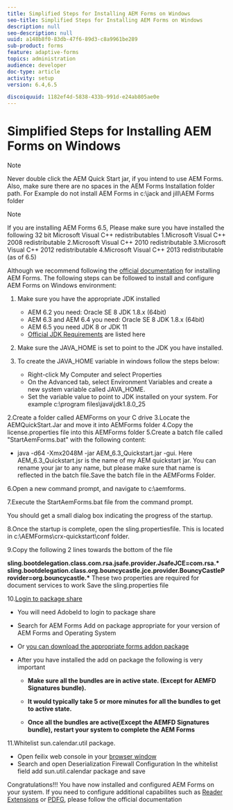 ```yaml
---
title: Simplified Steps for Installing AEM Forms on Windows
seo-title: Simplified Steps for Installing AEM Forms on Windows
description: null
seo-description: null
uuid: a148b8f0-83db-47f6-89d3-c8a9961be289
sub-product: forms
feature: adaptive-forms
topics: administration
audience: developer
doc-type: article
activity: setup
version: 6.4,6.5

discoiquuid: 1182ef4d-5838-433b-991d-e24ab805ae0e
---
```

# Simplified Steps for Installing AEM Forms on Windows

>[!NOTE]
>Never double click the AEM Quick Start jar, if you intend to use AEM Forms.
>Also, make sure there are no spaces in the AEM Forms Installation folder path.
>For Example do not install AEM Forms in c:\jack and jill\AEM Forms folder

>[!NOTE]
If you are installing AEM Forms 6.5, Please make sure you have installed the following 32 bit Microsoft Visual C++ redistributables
1.Microsoft Visual C++ 2008 redistributable
2.Microsoft Visual C++ 2010 redistributable
3.Microsoft Visual C++ 2012 redistributable
4.Microsoft Visual C++ 2013 redistributable (as of 6.5)

Although we recommend following the [official documentation](https://helpx.adobe.com/experience-manager/6-3/forms/using/installing-configuring-aem-forms-osgi.html) for installing AEM Forms. The following steps can be followed to install and configure AEM Forms on Windows environment:

1. Make sure you have the appropriate JDK installed
   * AEM 6.2 you need: Oracle SE 8 JDK 1.8.x (64bit)
   * AEM 6.3 and AEM 6.4 you need: Oracle SE 8 JDK 1.8.x (64bit)
   * AEM 6.5 you need JDK 8 or JDK 11
   * [Official JDK Requirements](https://helpx.adobe.com/experience-manager/6-3/sites/deploying/using/technical-requirements.html) are listed here
1. Make sure the JAVA_HOME is set to point to the JDK you have installed.
1. To create the JAVA_HOME variable in windows follow the steps below:

   * Right-click My Computer and select Properties
   * On the Advanced tab, select Environment Variables and create a new system variable called JAVA_HOME.
   * Set the variable value to point to JDK installed on your system. For example c:\program files\java\jdk1.8.0_25

2.Create a folder called AEMForms on your C drive
3.Locate the AEMQuickStart.Jar and move it into AEMForms folder
4.Copy the license.properties file into this AEMForms folder
5.Create a batch file called "StartAemForms.bat" with the following content:

* java -d64 -Xmx2048M -jar AEM_6.3_Quickstart.jar -gui.
Here AEM_6.3_Quickstart.jsr is the name of my AEM quickstart jar.
You can rename your jar to any name, but please make sure that name is reflected in the batch file.Save the batch file in the AEMForms Folder.

6.Open a new command prompt, and navigate to c:\aemforms.

7.Execute the StartAemForms.bat file from the command prompt.

You should get a small dialog box indicating the progress of the startup.

8.Once the startup is complete, open the sling.propertiesfile. This is located in c:\AEMForms\crx-quickstart\conf folder.

9.Copy the following 2 lines towards the bottom of the file

**sling.bootdelegation.class.com.rsa.jsafe.provider.JsafeJCE=com.rsa.&#42;** **sling.bootdelegation.class.org.bouncycastle.jce.provider.BouncyCastleProvider=org.bouncycastle.&#42;**
These two properties are required for document services to work
Save the sling.properties file

10.[Login to package share](http://localhost:4502/crx/packageshare/login.html)

* You will need AdobeId to login to package share
* Search for AEM Forms Add on package appropriate for your version of AEM Forms and Operating System
* Or [you can download the appropriate forms addon package](https://helpx.adobe.com/aem-forms/kb/aem-forms-releases.html)
* After you have installed the add on package the following is very important

  * **Make sure all the bundles are in active state. (Except for AEMFD Signatures bundle).**
  * **It would typically take 5 or more minutes for all the bundles to get to active state.**

  * **Once all the bundles are active(Except the AEMFD Signatures bundle), restart your system to complete the AEM Forms**

11.Whitelist sun.calendar.util package.

* Open feilix web console in your [browser window](http://localhost:4502/system/console/configMgr)
* Search and open Deserialization Firewall Configuration
In the whitelist field add sun.util.calendar package and save

Congratulations!!! You have now installed and configured AEM Forms on your system.
If you need to configure additional capabilites such as [Reader Extensions](https://helpx.adobe.com/experience-manager/6-3/forms/using/configuring-document-services.html) or [PDFG](https://helpx.adobe.com/experience-manager/6-3/forms/using/install-configure-pdf-generator.html), please follow the official documentation